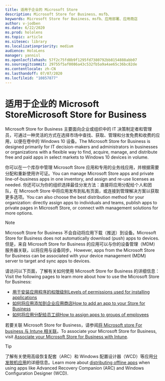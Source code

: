 ```yaml
---
title: 适用于企业的 Microsoft Store
description: Microsoft Store for Business、msfb、
keywords: Microsoft Store for Business、msfb、应用部署、应用商店
author: v-jodben
ms.date: 6/22/2020
ms.prod: hololens
ms.topic: article
ms.sitesec: library
ms.localizationpriority: medium
audience: HoloLens
manager: yannisl
ms.openlocfilehash: 57f2c75fd8b9f1295fd7380792bb8154888abb07
ms.sourcegitcommit: 29755f5af0086a43c532fb5a9a4ae65c36bc82de
ms.contentlocale: zh-CN
ms.lasthandoff: 07/07/2020
ms.locfileid: "10857877"
---
```

# <span data-ttu-id="0a1f9-104">适用于企业的 Microsoft Store</span><span class="sxs-lookup"><span data-stu-id="0a1f9-104">Microsoft Store for Business</span></span>

<span data-ttu-id="0a1f9-105">Microsoft Store for Business 主要面向企业或组织中的 IT 决策制定者和管理员，可通过一种灵活的方式在选择市场中查找、获取、管理和分发免费和收费的应用，以便在卷中的 Windows 10 设备。</span><span class="sxs-lookup"><span data-stu-id="0a1f9-105">The Microsoft Store for Business is designed primarily for IT decision-makers and administrators in businesses or organizations with a flexible way to find, acquire, manage, and distribute free and paid apps in select markets to Windows 10 devices in volume.</span></span> 

<span data-ttu-id="0a1f9-106">你可以在一个库存中管理 Microsoft Store 应用和专用的业务线应用，并根据需要分配和重新使用许可证。</span><span class="sxs-lookup"><span data-stu-id="0a1f9-106">You can manage Microsoft Store apps and private line-of-business apps in one inventory, and assign and re-use licenses as needed.</span></span> <span data-ttu-id="0a1f9-107">你还可以为你的组织选择最佳分发方法：直接将应用分配给个人和团队，在 Microsoft Store 中将应用发布到私有页面，或连接到管理解决方案以获取更多选项。</span><span class="sxs-lookup"><span data-stu-id="0a1f9-107">You can also choose the best distribution method for your organization: directly assign apps to individuals and teams, publish apps to private pages in Microsoft Store, or connect with management solutions for more options.</span></span>

> [!Note] 
> <span data-ttu-id="0a1f9-108">Microsoft Store for Business 不会自动将应用下载（推送）到设备。</span><span class="sxs-lookup"><span data-stu-id="0a1f9-108">Microsoft Store for Business does not automatically download (push) apps to devices.</span></span> <span data-ttu-id="0a1f9-109">但是，来自 Microsoft Store for Business 的应用可以与你的设备管理（MDM）服务器关联，以将应用与设备同步。</span><span class="sxs-lookup"><span data-stu-id="0a1f9-109">However, apps from the Microsoft Store for Business can be associated with your device management (MDM) server to target and sync apps to devices.</span></span>

<span data-ttu-id="0a1f9-110">请访问以下页面，了解有关如何使用 Microsoft Store for Business 的详细信息：</span><span class="sxs-lookup"><span data-stu-id="0a1f9-110">Visit the following pages to learn more about how to use the Microsoft Store for Business:</span></span>
* [<span data-ttu-id="0a1f9-111">用于安装应用程序的权限级别</span><span class="sxs-lookup"><span data-stu-id="0a1f9-111">Levels of permissions used for installing applications</span></span>](https://docs.microsoft.com/mem/intune/configuration/device-restrictions-windows-holographic#app-store)
* [<span data-ttu-id="0a1f9-112">如何将应用添加到企业应用商店</span><span class="sxs-lookup"><span data-stu-id="0a1f9-112">How to add an app to your Store for Business</span></span>](https://docs.microsoft.com/mem/intune/apps/store-apps-windows)
* [<span data-ttu-id="0a1f9-113">如何将应用分配给员工组</span><span class="sxs-lookup"><span data-stu-id="0a1f9-113">How to assign apps to groups of employees</span></span>](https://docs.microsoft.com/mem/intune/apps/windows-store-for-business)

<span data-ttu-id="0a1f9-114">若要关联 Microsoft Store for Business，请参阅[将 Microsoft store For business 与 Intune 相关联](https://docs.microsoft.com/mem/intune/apps/windows-store-for-business#associate-your-microsoft-store-for-business-account-with-intune)。</span><span class="sxs-lookup"><span data-stu-id="0a1f9-114">To associate your Microsoft Store for Business, visit [Associate your Microsoft Store for Business with Intune](https://docs.microsoft.com/mem/intune/apps/windows-store-for-business#associate-your-microsoft-store-for-business-account-with-intune).</span></span>

> [!Tip] 
> <span data-ttu-id="0a1f9-115">了解有关使用高级恢复配套（ARC）和 Windows 配置设计器（WCD）等应用[分发脱机应用](https://docs.microsoft.com/microsoft-store/distribute-offline-apps)的详细信息。</span><span class="sxs-lookup"><span data-stu-id="0a1f9-115">Learn more about [distributing offline apps](https://docs.microsoft.com/microsoft-store/distribute-offline-apps) when using apps like Advanced Recovery Companion (ARC) and Windows Configuration Designer (WCD).</span></span>
